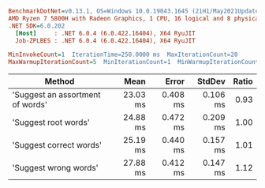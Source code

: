 ``` ini

BenchmarkDotNet=v0.13.1, OS=Windows 10.0.19043.1645 (21H1/May2021Update)
AMD Ryzen 7 5800H with Radeon Graphics, 1 CPU, 16 logical and 8 physical cores
.NET SDK=6.0.202
  [Host]     : .NET 6.0.4 (6.0.422.16404), X64 RyuJIT
  Job-ZPLBES : .NET 6.0.4 (6.0.422.16404), X64 RyuJIT

MinInvokeCount=1  IterationTime=250.0000 ms  MaxIterationCount=20  
MaxWarmupIterationCount=5  MinIterationCount=1  MinWarmupIterationCount=1  

```
|                           Method |     Mean |    Error |   StdDev | Ratio |
|--------------------------------- |---------:|---------:|---------:|------:|
| &#39;Suggest an assortment of words&#39; | 23.03 ms | 0.408 ms | 0.106 ms |  0.93 |
|             &#39;Suggest root words&#39; | 24.88 ms | 0.472 ms | 0.209 ms |  1.00 |
|          &#39;Suggest correct words&#39; | 25.19 ms | 0.440 ms | 0.157 ms |  1.01 |
|            &#39;Suggest wrong words&#39; | 27.88 ms | 0.412 ms | 0.147 ms |  1.12 |
